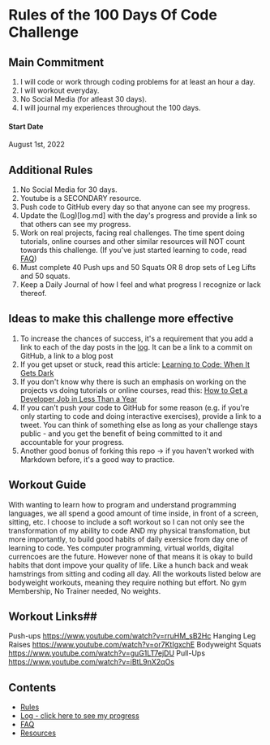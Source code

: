 # Rules of the 100 Days Of Code Challenge

## Main Commitment 
 1. I will code or work through coding problems for at least an hour a day.
 2. I will workout everyday.
 3. No Social Media (for atleast 30 days).
 4. I will journal my experiences throughout the 100 days.
 


#### Start Date
August 1st, 2022

## Additional Rules
1. No Social Media for 30 days.
2. Youtube is a SECONDARY resource.
3. Push code to GitHub every day so that anyone can see my progress.
4. Update the (Log)[log.md] with the day's progress and provide a link so that others can see my progress.
5. Work on real projects, facing real challenges. The time spent doing tutorials, online courses and other similar resources will NOT count towards this challenge. (If you've just started learning to code, read [FAQ](FAQ.md))
6. Must complete 40 Push ups and 50 Squats OR 8 drop sets of Leg Lifts and 50 squats.
7. Keep a Daily Journal of how I feel and what progress I recognize or lack thereof.



## Ideas to make this challenge more effective
1. To increase the chances of success, it's a requirement that you add a link to each of the day posts in the [log](log.md). It can be a link to a commit on GitHub, a link to a blog post
2. If you get upset or stuck, read this article: [Learning to Code: When It Gets Dark](https://www.freecodecamp.org/news/learning-to-code-when-it-gets-dark-e485edfb58fd/)
3. If you don't know why there is such an emphasis on working on the projects vs doing tutorials or online courses, read this: [How to Get a Developer Job in Less Than a Year](https://www.freecodecamp.org/news/how-to-get-a-developer-job-in-less-than-a-year-c27bbfe71645/)
4. If you can't push your code to GitHub for some reason (e.g. if you're only starting to code and doing interactive exercises), provide a link to a tweet. You can think of something else as long as your challenge stays public - and you get the benefit of being committed to it and accountable for your progress.
5. Another good bonus of forking this repo -> if you haven't worked with Markdown before, it's a good way to practice.


## Workout Guide ##
With wanting to learn how to program and understand programming languages, we all spend a good amount of time inside, in front of a screen, sitting, etc. I choose to include a soft workout so I can not only see the transformation of my ability to code AND my physical transfomation, but more importantly, to build good habits of daily exersice from day one of learning to code. Yes computer programming, virtual worlds, digital currencoes are the future. However none of that means it is okay to build habits that dont impove your quality of life. Like a hunch back and weak hamstrings from sitting and coding all day. All the workouts listed below are bodyweight workouts, meaning they require nothing but effort. No gym Membership, No Trainer needed, No weights.

## Workout Links##
Push-ups https://www.youtube.com/watch?v=rruHM_sB2Hc
Hanging Leg Raises https://www.youtube.com/watch?v=or7KtIgxchE
Bodyweight Squats https://www.youtube.com/watch?v=guG1LT7ejDU
Pull-Ups https://www.youtube.com/watch?v=iBtL9nX2qOs

## Contents
* [Rules](rules.md)
* [Log - click here to see my progress](log.md)
* [FAQ](FAQ.md)
* [Resources](resources.md)
